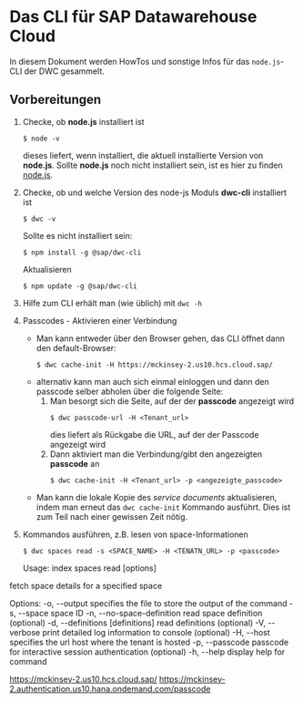 # Das CLI für SAP Datawarehouse Cloud

In diesem Dokument werden HowTos und sonstige Infos für das `node.js`-CLI der DWC gesammelt.

## Vorbereitungen
1. Checke, ob **node.js** installiert ist
   ~~~
   $ node -v
   ~~~
   dieses liefert, wenn installiert, die aktuell installierte Version von **node.js**.
   Sollte **node.js** noch nicht installiert sein, ist es hier zu finden
   [node.js](https://nodejs.org/en/).
2. Checke, ob und welche Version des node-js Moduls **dwc-cli** installiert ist
   ~~~
   $ dwc -v
   ~~~
   Sollte es nicht installiert sein:
   ~~~
   $ npm install -g @sap/dwc-cli
   ~~~
   Aktualisieren
   ~~~
   $ npm update -g @sap/dwc-cli
   ~~~
3. Hilfe zum CLI erhält man (wie üblich) mit `dwc -h`
4. Passcodes - Aktivieren einer Verbindung
   + Man kann entweder über den Browser gehen, das CLI öffnet dann den default-Browser:
      ~~~
      $ dwc cache-init -H https://mckinsey-2.us10.hcs.cloud.sap/
      ~~~
   + alternativ kann man auch sich einmal einloggen und dann den passcode selber abholen über die folgende Seite:
      1. Man besorgt sich die Seite, auf der der **passcode** angezeigt wird
         ~~~
         $ dwc passcode-url -H <Tenant_url>
         ~~~
         dies liefert als Rückgabe die URL, auf der der Passcode angezeigt wird
      2. Dann aktiviert man die Verbindung/gibt den angezeigten **passcode** an
         ~~~
         $ dwc cache-init -H <Tenant_url> -p <angezeigte_passcode>
         ~~~
   + Man kann die lokale Kopie des *service documents* aktualisieren, indem man erneut das `dwc cache-init`
   Kommando ausführt. Dies ist zum Teil nach einer gewissen Zeit nötig.
5. Kommandos ausführen, z.B. lesen von space-Informationen
   ~~~
   $ dwc spaces read -s <SPACE_NAME> -H <TENATN_URL> -p <passcode>
   ~~~
   
     Usage: index spaces read [options]

fetch space details for a specified space

Options:
-o, --output <output>            specifies the file to store the output of the command
-s, --space <space>              space ID
-n, --no-space-definition        read space definition (optional)
-d, --definitions [definitions]  read definitions (optional)
-V, --verbose                    print detailed log information to console (optional)
-H, --host <host>                specifies the url host where the tenant is hosted
-p, --passcode <passcode>        passcode for interactive session authentication (optional)
-h, --help                       display help for command


https://mckinsey-2.us10.hcs.cloud.sap/
https://mckinsey-2.authentication.us10.hana.ondemand.com/passcode
